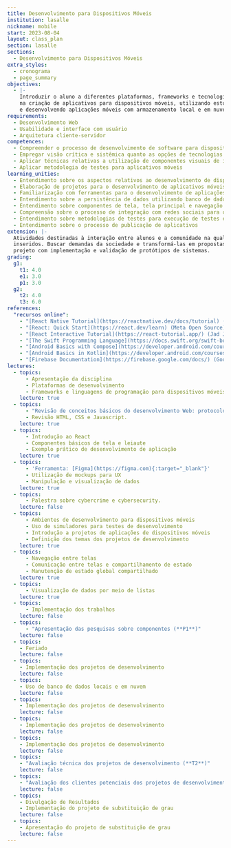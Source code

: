 ```yaml
---
title: Desenvolvimento para Dispositivos Móveis
institution: lasalle
nickname: mobile
start: 2023-08-04
layout: class_plan
section: lasalle
sections:
  - Desenvolvimento para Dispositivos Móveis
extra_styles:
  - cronograma
  - page_summary
objectives:
  - |-
    Introduzir o aluno a diferentes plataformas, frameworks e tecnologias envolvidas
    na criação de aplicativos para dispositivos móveis, utilizando estudos de caso,
    e desenvolvendo aplicações móveis com armazenamento local e em nuvem.
requirements:    
  - Desenvolvimento Web
  - Usabilidade e interface com usuário
  - Arquitetura cliente-servidor
competences:
  - Compreender o processo de desenvolvimento de software para dispositivos móveis, utilizando frameworks de desenvolvimento
  - Empregar visão crítica e sistêmica quanto as opções de tecnologias para o desenvolvimento de aplicações para dispositivos móveis
  - Aplicar técnicas relativas a utilização de componentes visuais de interface com o usuário
  - Aplicar metodologia de testes para aplicativos móveis
learning_unities:
  - Entendimento sobre os aspectos relativos ao desenvolvimento de dispositivos móveis
  - Elaboração de projetos para o desenvolvimento de aplicativos móveis utilizando mockups
  - Familiarização com ferramentas para o desenvolvimento de aplicações móveis tais como frameworks por meio de experimentação
  - Entendimento sobre a persistência de dados utilizando banco de dados para o desenvolvimento de aplicações móveis
  - Entendimento sobre componentes de tela, tela principal e navegação entre telas, por meio de desenvolvimento de projetos
  - Compreensão sobre o processo de integração com redes sociais para o desenvolvimento de aplicações
  - Entendimento sobre metodologias de testes para execução de testes em aplicações móveis
  - Entendimento sobre o processo de publicação de aplicativos
extension: |-
  Atividades destinadas à interação entre alunos e a comunidade na qual estão
  inseridos. Buscar demandas da sociedade e transformá-las em propostas de
  projeto com implementação e validação de protótipos de sistemas.
grading:
  g1:
    t1: 4.0
    e1: 3.0
    p1: 3.0
  g2:
    t2: 4.0
    t3: 6.0
references:
  "recursos online":
    - "[React Native Tutorial](https://reactnative.dev/docs/tutorial) (Meta Open Source)"
    - "[React: Quick Start](https://react.dev/learn) (Meta Open Source)"
    - "[React Interactive Tutorial](https://react-tutorial.app/) (Jad Joubran, Lars Böhm)"
    - "[The Swift Programming Language](https://docs.swift.org/swift-book/documentation/the-swift-programming-language/) (Apple Inc.)"
    - "[Android Basics with Compose](https://developer.android.com/courses/android-basics-compose/course) (Google)"
    - "[Android Basics in Kotlin](https://developer.android.com/courses/android-basics-kotlin/course) (Google)"
    - "[Firebase Documentation](https://firebase.google.com/docs/) (Google)"
lectures:
  - topics:
      - Apresentação da disciplina
      - Plataformas de desenvolvimento
      - Frameworks e linguagens de programação para dispositivos móveis
    lecture: true
  - topics:
      - "Revisão de conceitos básicos do desenvolvimento Web: protocolo HTTP, arquitetura cliente-servidor, estado de aplicação"
      - Revisão HTML, CSS e Javascript.
    lecture: true
  - topics:
      - Introdução ao React
      - Componentes básicos de tela e leiaute
      - Exemplo prático de desenvolvimento de aplicação
    lecture: true
  - topics:
      - 'Ferramenta: [Figma](https://figma.com){:target="_blank"}'
      - Utilização de mockups para UX
      - Manipulação e visualização de dados
    lecture: true
  - topics:
      - Palestra sobre cybercrime e cybersecurity.
    lecture: false
  - topics:
      - Ambientes de desenvolvimento para dispositivos móveis
      - Uso de simuladores para testes de desenvolvimento
      - Introdução a projetos de aplicações de dispositivos móveis
      - Definição dos temas dos projetos de desenvolvimento
    lecture: true
  - topics:
      - Navegação entre telas
      - Comunicação entre telas e compartilhamento de estado
      - Manutenção de estado global compartilhado
    lecture: true
  - topics:
      - Visualização de dados por meio de listas
    lecture: true
  - topics:
      - Implementação dos trabalhos
    lecture: false
  - topics:
      - "Apresentação das pesquisas sobre componentes (**P1**)"
    lecture: false
  - topics:
    - Feriado
    lecture: false
  - topics:
    - Implementação dos projetos de desenvolvimento
    lecture: false
  - topics:
    - Uso de banco de dados locais e em nuvem
    lecture: false
  - topics:
    - Implementação dos projetos de desenvolvimento
    lecture: false
  - topics:
    - Implementação dos projetos de desenvolvimento
    lecture: false
  - topics:
    - Implementação dos projetos de desenvolvimento
    lecture: false
  - topics:
    - "Avaliação técnica dos projetos de desenvolvimento (**T2**)"    
    lecture: false
  - topics:
    - "Avaliação dos clientes potenciais dos projetos de desenvolvimento (**T3**)"    
    lecture: false
  - topics:
    - Divulgação de Resultados
    - Implementação do projeto de substituição de grau
    lecture: false
  - topics:
    - Apresentação do projeto de substituição de grau
    lecture: false
---
```


